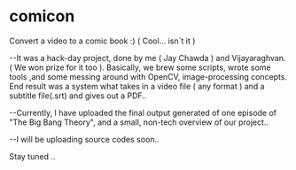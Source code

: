 comicon
=======

Convert a video to a comic book :) ( Cool... isn`t it )


--It was a hack-day project, done by me ( Jay Chawda ) and Vijayaraghvan.  ( We won prize for it too ). Basically, we brew some scripts, wrote some tools ,and  some messing around with OpenCV, image-processing concepts. End result was a system what takes in a video file ( any format ) and a subtitle file(.srt) and gives out a PDF..

--Currently, I have uploaded the final output generated of one episode of "The Big Bang Theory", and a small, non-tech overview of our project..

--I will be uploading source codes soon.. 


Stay tuned .. 
